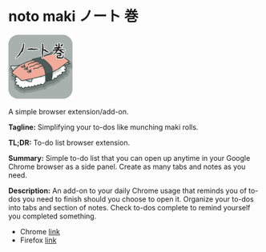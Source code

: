 # noto maki ノート 巻
![noto maki](chrome/public/icons/extension_icon128.png?raw=true "noto maki")

A simple browser extension/add-on.

**Tagline:** Simplifying your to-dos like munching maki rolls.

**TL;DR:** To-do list browser extension.

**Summary:** Simple to-do list that you can open up anytime in your Google Chrome browser as a side panel. Create as many tabs and notes as you need.

**Description:** An add-on to your daily Chrome usage that reminds you of to-dos you need to finish should you choose to open it. Organize your to-dos into tabs and section of notes. Check to-dos complete to remind yourself you completed something.

* Chrome [link]()
* Firefox [link]()